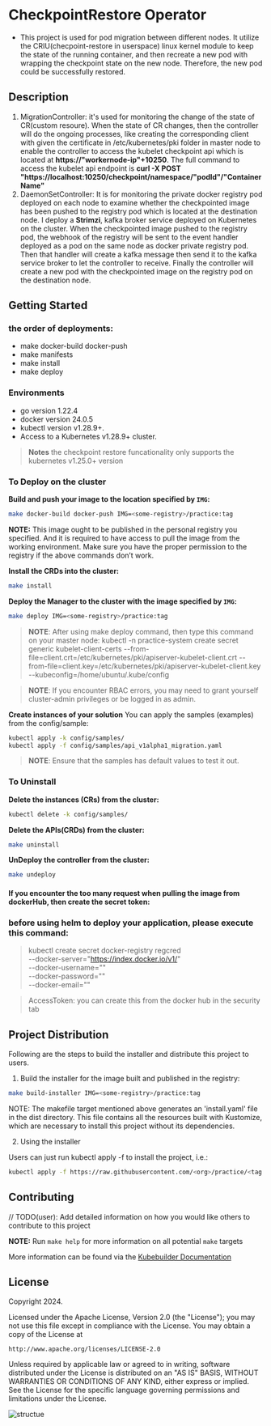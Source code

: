 # CheckpointRestore Operator
* This project is used for pod migration between different nodes. It utilize the CRIU(checpoint-restore in userspace) linux kernel module to keep the state of the running container, and then recreate a new pod with wrapping the checkpoint state on the new node. Therefore, the new pod could be successfully restored.

## Description
1. MigrationController: it's used for monitoring the change of the state of CR(custom resoure). When the state of CR changes, then the controller will do the ongoing processes, like creating the corresponding client with given the certificate in /etc/kubernetes/pki folder in master node to enable the controller to access the kubelet checkpoint api which is located at **https://"workernode-ip"+10250**. The full command to access the kubelet api endpoint is **curl -X POST "https://localhost:10250/checkpoint/namespace/"podId"/"ContainerName"**
2. DaemonSetController: It is for monitoring the private docker registry pod deployed on each node to examine whether the checkpointed image has been pushed to the registry pod which is located at the destination node. I deploy a **Strimzi**, kafka broker service deployed on Kubernetes on the cluster. When the checkpointed image pushed to the registry pod, the webhook of the registry will be sent to the event handler deployed as a pod on the same node as docker private registry pod. Then that handler will create a kafka message then send it to the kafka service broker to let the controller to receive. Finally the controller will create a new pod with the checkpointed image on the registry pod on the destination node. 

## Getting Started

### the order of deployments: 
- make docker-build docker-push
- make manifests
- make install 
- make deploy

### Environments
- go version 1.22.4
- docker version 24.0.5
- kubectl version v1.28.9+.
- Access to a Kubernetes v1.28.9+ cluster.

> **Notes** the checkpoint restore funcationality only supports the kubernetes v1.25.0+ version

### To Deploy on the cluster
**Build and push your image to the location specified by `IMG`:**

```sh
make docker-build docker-push IMG=<some-registry>/practice:tag
```

**NOTE:** This image ought to be published in the personal registry you specified. 
And it is required to have access to pull the image from the working environment. 
Make sure you have the proper permission to the registry if the above commands don’t work.

**Install the CRDs into the cluster:**

```sh
make install
```

**Deploy the Manager to the cluster with the image specified by `IMG`:**

```sh
make deploy IMG=<some-registry>/practice:tag
```

> **NOTE**: After using make deploy command, then type this command on your master node:
> kubectl -n practice-system  create secret generic kubelet-client-certs --from-file=client.crt=/etc/kubernetes/pki/apiserver-kubelet-client.crt --from-file=client.key=/etc/kubernetes/pki/apiserver-kubelet-client.key --kubeconfig=/home/ubuntu/.kube/config

> **NOTE**: If you encounter RBAC errors, you may need to grant yourself cluster-admin 
privileges or be logged in as admin.

**Create instances of your solution**
You can apply the samples (examples) from the config/sample:

```sh
kubectl apply -k config/samples/
kubectl apply -f config/samples/api_v1alpha1_migration.yaml
```

>**NOTE**: Ensure that the samples has default values to test it out.

### To Uninstall
**Delete the instances (CRs) from the cluster:**

```sh
kubectl delete -k config/samples/
```

**Delete the APIs(CRDs) from the cluster:**

```sh
make uninstall
```

**UnDeploy the controller from the cluster:**

```sh
make undeploy
```

#### If you encounter the too many request when pulling the image from dockerHub, then create the secret token: 

### before using helm to deploy your application, please execute this command: 

> kubectl create secret docker-registry regcred \
  --docker-server="https://index.docker.io/v1/" \
  --docker-username="<Username>" \
  --docker-password="<AccessToken>" \
  --docker-email="<Email>"

> AccessToken: you can create this from the docker hub in the security tab

## Project Distribution

Following are the steps to build the installer and distribute this project to users.

1. Build the installer for the image built and published in the registry:

```sh
make build-installer IMG=<some-registry>/practice:tag
```

NOTE: The makefile target mentioned above generates an 'install.yaml'
file in the dist directory. This file contains all the resources built
with Kustomize, which are necessary to install this project without
its dependencies.

2. Using the installer

Users can just run kubectl apply -f <URL for YAML BUNDLE> to install the project, i.e.:

```sh
kubectl apply -f https://raw.githubusercontent.com/<org>/practice/<tag or branch>/dist/install.yaml
```

## Contributing
// TODO(user): Add detailed information on how you would like others to contribute to this project

**NOTE:** Run `make help` for more information on all potential `make` targets

More information can be found via the [Kubebuilder Documentation](https://book.kubebuilder.io/introduction.html)

## License

Copyright 2024.

Licensed under the Apache License, Version 2.0 (the "License");
you may not use this file except in compliance with the License.
You may obtain a copy of the License at

    http://www.apache.org/licenses/LICENSE-2.0

Unless required by applicable law or agreed to in writing, software
distributed under the License is distributed on an "AS IS" BASIS,
WITHOUT WARRANTIES OR CONDITIONS OF ANY KIND, either express or implied.
See the License for the specific language governing permissions and
limitations under the License.



![structue](https://github.com/tonyliu666/CheckpointOperator/assets/48583047/726138ab-f8d7-4c06-8b16-63b539d77381)
